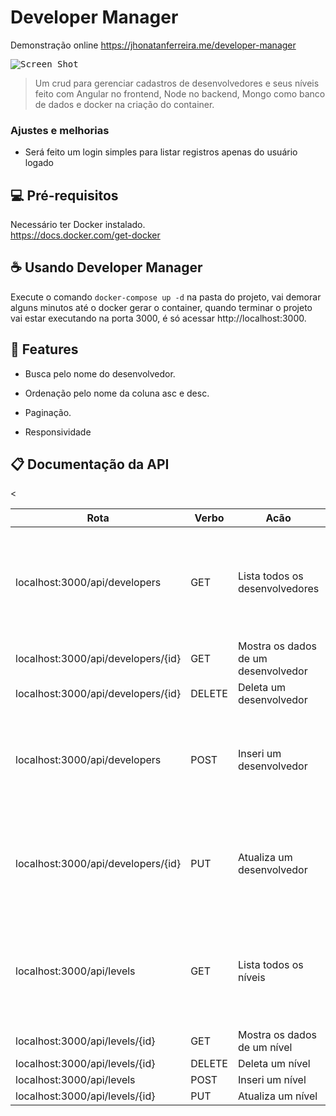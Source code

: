 # Developer Manager

Demonstração online https://jhonatanferreira.me/developer-manager

<kbd>
  <img src="https://raw.githubusercontent.com/jhonatanAlanFerreira/potential-crud/master/screenshot/screenshot.png" alt="Screen Shot">
  <br>
</kbd>

> Um crud para gerenciar cadastros de desenvolvedores e seus níveis feito com Angular no frontend, Node no backend, Mongo como banco de dados e docker na criação do container.

### Ajustes e melhorias

* Será feito um login simples para listar registros apenas do usuário logado

## 💻 Pré-requisitos

Necessário ter Docker instalado.
<br>https://docs.docker.com/get-docker

## ☕ Usando Developer Manager

Execute o comando `docker-compose up -d` na pasta do projeto, vai demorar alguns minutos até o docker gerar o container, quando terminar o projeto vai estar executando na porta 3000, é só acessar http://localhost:3000.

## 🌟 Features 
* Busca pelo nome do desenvolvedor.
 
* Ordenação pelo nome da coluna asc e desc.

* Paginação.

* Responsividade

## 📋 Documentação da API

<<table>
  <thead>
    <tr>
      <th>Rota</th>
      <th>Verbo</th>
      <th>Acão</th>
      <th>Parâmetros</th>
      <th>Corpo</th>
    </tr>
  </thead>
  <tbody>
    <tr>
      <td>localhost:3000/api/developers</td>
      <td>GET</td>
      <td>Lista todos os desenvolvedores</td>
      <td>
        <ul>
          <li> <b>nome, sexo, datanascimento, idade, hobby, nivel</b> são colunas para busca.</li>
          <li> <b>page</b> é usado para paginação.</li>
          <li> <b>limit</b> é a quantidade de resultados para paginação.</li>
          <li> <b>orderBy</b> define a coluna em que os resultados serão ordenados.</li>
          <li> <b>direction</b> é a direção da ordenação, pode ser usado <b>asc</b> ou <b>desc</b>.</li>
        </ul>
        Exemplo:
        <b>localhost:3000/api/developers?nivel=Pleno&nome=jhonatan&page=1&limit=10&orderBy=nome&direction=asc</b>
      </td>
      <td></td>
    </tr>
    <tr>
      <td>localhost:3000/api/developers/{id}</td>
      <td>GET</td>
      <td>Mostra os dados de um desenvolvedor</td>
      <td>Id do desenvolvedor</td>
      <td></td>
    </tr>
    <tr>
      <td>localhost:3000/api/developers/{id}</td>
      <td>DELETE</td>
      <td>Deleta um desenvolvedor</td>
      <td>Id do desenvolvedor</td>
      <td></td>
    </tr>
    <tr>
      <td>localhost:3000/api/developers</td>
      <td>POST</td>
      <td>Inseri um desenvolvedor</td>
      <td></td>
      <td>
        {
        "nome": "Nome",
        "sexo": "M",
        "idade": 29,
        "hobby": "Hobby",
        "datanascimento": "1993-10-20",
        "nivel": "{id}"
        }
      </td>
    </tr>
    <tr>
      <td>localhost:3000/api/developers/{id}</td>
      <td>PUT</td>
      <td>Atualiza um desenvolvedor</td>
      <td>Id do desenvolvedor</td>
      <td>
        {
        "nome": "Nome",
        "sexo": "M",
        "idade": 29,
        "hobby": "Hobby",
        "datanascimento": "1993-10-20",
        "nivel": "{id}"
        }
      </td>
    </tr>
    <tr>
      <td>localhost:3000/api/levels</td>
      <td>GET</td>
      <td>Lista todos os níveis</td>
      <td>
        <ul>
          <li> <b>nivel</b> é a coluna para busca.</li>
          <li> <b>page</b> é usado para paginação.</li>
          <li> <b>limit</b> é a quantidade de resultados para paginação.</li>
          <li> <b>orderBy</b> define a coluna em que os resultados serão ordenados.</li>
          <li> <b>direction</b> é a direção da ordenação, pode ser usado <b>asc</b> ou <b>desc</b>.</li>
        </ul>
        Exemplo:
        <b>localhost:3000/api/levels?nivel=Pleno&page=1&limit=10&orderBy=nome&direction=asc</b>
      </td>
      <td></td>
    </tr>
    <tr>
      <td>localhost:3000/api/levels/{id}</td>
      <td>GET</td>
      <td>Mostra os dados de um nível</td>
      <td>Id do nível</td>
      <td></td>
    </tr>
    <tr>
      <td>localhost:3000/api/levels/{id}</td>
      <td>DELETE</td>
      <td>Deleta um nível</td>
      <td>Id do nível</td>
      <td></td>
    </tr>
    <tr>
      <td>localhost:3000/api/levels</td>
      <td>POST</td>
      <td>Inseri um nível</td>
      <td></td>
      <td>
        {
        "nivel": "Nível"
        }
      </td>
    </tr>
    <tr>
      <td>localhost:3000/api/levels/{id}</td>
      <td>PUT</td>
      <td>Atualiza um nível</td>
      <td>Id do nível</td>
      <td>
        {
        "nivel": "Nível"
        }
      </td>
    </tr>
  </tbody>
</table>
